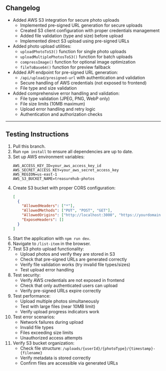 ## Changelog

- Added AWS S3 integration for secure photo uploads
  - Implemented pre-signed URL generation for secure uploads
  - Created S3 client configuration with proper credentials management
  - Added file validation (type and size) before upload
  - Implemented direct S3 upload using pre-signed URLs
- Added photo upload utilities:
  - `uploadPhotoToS3()` function for single photo uploads
  - `uploadMultiplePhotosToS3()` function for batch uploads
  - `compressImage()` function for optional image optimization
  - `fileToBase64()` function for preview fallback
- Added API endpoint for pre-signed URL generation:
  - `/api/upload/presigned-url` with authentication and validation
  - Secure handling of AWS credentials (not exposed to frontend)
  - File type and size validation
- Added comprehensive error handling and validation:
  - File type validation (JPEG, PNG, WebP only)
  - File size limits (10MB maximum)
  - Upload error handling and retry logic
  - Authentication and authorization checks

---

## Testing Instructions

1. Pull this branch.
2. Run `npm install` to ensure all dependencies are up to date.
3. Set up AWS environment variables:
   ```
   AWS_ACCESS_KEY_ID=your_aws_access_key_id
   AWS_SECRET_ACCESS_KEY=your_aws_secret_access_key
   AWS_REGION=us-east-1
   AWS_S3_BUCKET_NAME=treasurehub-photos
   ```
4. Create S3 bucket with proper CORS configuration:
   ```json
   [
     {
       "AllowedHeaders": ["*"],
       "AllowedMethods": ["PUT", "POST", "GET"],
       "AllowedOrigins": ["http://localhost:3000", "https://yourdomain.com"],
       "ExposeHeaders": []
     }
   ]
   ```
5. Start the application with `npm run dev`.
6. Navigate to `/list-item` in the browser.
7. Test S3 photo upload functionality:
   - Upload photos and verify they are stored in S3
   - Check that pre-signed URLs are generated correctly
   - Verify file validation works (try invalid file types/sizes)
   - Test upload error handling
8. Test security:
   - Verify AWS credentials are not exposed in frontend
   - Check that only authenticated users can upload
   - Verify pre-signed URLs expire correctly
9. Test performance:
   - Upload multiple photos simultaneously
   - Test with large files (near 10MB limit)
   - Verify upload progress indicators work
10. Test error scenarios:
    - Network failures during upload
    - Invalid file types
    - Files exceeding size limits
    - Unauthorized access attempts
11. Verify S3 bucket organization:
    - Check file structure: `/uploads/{userId}/{photoType}/{timestamp}-{filename}`
    - Verify metadata is stored correctly
    - Confirm files are accessible via generated URLs 